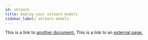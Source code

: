 ```yaml
---
id: sklearn
title: Deploy your sklearn models
sidebar_label: sklearn models
---
```


This is a link to [another document.](doc3.md) This is a link to an [external page.](http://www.example.com/)
